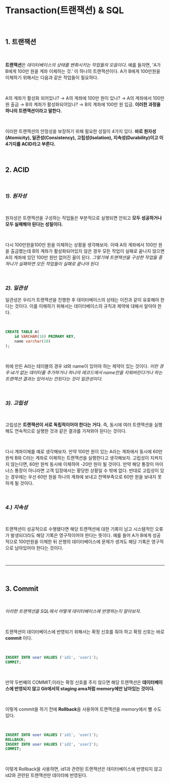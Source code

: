 # Transaction(트랜잭션) & SQL

<br>

## **1. 트랜잭션**

<br>

**트랜잭션**은 *데이터베이스의 상태를 변화시키는 작업들의 모음이다.* 예를 들자면, 'A가 B에게 100만 원을 계좌 이체하는 것.' 이 하나의 트랜잭션이다. A가 B에게 100만원을 이체하기 위해서는 다음과 같은 작업들이 필요하다.

<br>

A의 계좌가 활성화 되어있나? → A의 계좌에 100만 원이 있나? → A의 계좌에서 100만 원 출금 → B의 계좌가 활성화되어있나? → B의 계좌에 100만 원 입금. **이러한 과정을 하나의 트랜잭션이라고 말한다.**

<br>

이러한 트랜잭션의 안정성을 보장하기 위해 필요한 성질이 4가지 있다. **바로  원자성(Atomicity), 일관성(Consistency),  고립성(Isolation), 지속성(Durability)이고 이 4가지를 ACID라고 부른다.**

<br>

## **2. ACID**

<br>

### *1). 원자성*

<br>

원자성은 트랜잭션을 구성하는 작업들은 부분적으로 실행되면 안되고 **모두 성공하거나 모두 실패해야 된다는 성질이다.** 

<br>

다시 100만원을100만 원을 이체하는 상황을 생각해보자. 이때 A의 계좌에서 100만 원을 출금했는데 B의 계좌가 활성화되어있지 않은 경우 모든 작업이 실패로 끝나지 않으면 A의 계좌에 있던 100만 원만 없어진 꼴이 된다. *그렇기에 트랜잭션을 구성한 작업들 중 하나가 실패하면 모든 작업들이 실패로 끝나야 된다.*

<br>

### *2). 일관성*

 

일관성은 우리가 트랜잭션을 진행한 후 데이터베이스의 상태는 이전과 같이 유효해야 한다는 것이다. 이를 이해하기 위해서는 데이터베이스의 규칙과 제약에 대해서 알아야 한다.

<br>

~~~sql
CREATE TABLE A(
	id VARCHAR(10) PRIMARY KEY,
	name varchar(10)
);
~~~

<br>

 위에 만든 A라는 테이블의 경우 id와 name이 있어야 하는 제약이 있는 것이다. *이런 경우 id가 없는 데이터를 추가하거나 하나의 레코드에서 name만을 지워버린다거나 하는 트랜잭션 결과는 있어서는 안된다는 것이 일관성이다.*

<br>

### *3). 고립성*

<br>

고립성은 **트랜잭션이 서로 독립적이어야 한다는 거다.** 즉, 동시에 여러 트랜잭션을 실행해도 연속적으로 실행한 것과 같은 결과를 가져와야 된다는 것이다.

<br>

다시 계좌이체를 예로 생각해보자. 만약 100만 원이 있는 A라는 계좌에서 동시에 60만 원씩 B와 C라는 계좌로 이체하는 트랜잭션을 실행한다고 생각해보자. 고립성이 지켜지지 않는다면, 60만 원씩 동시에 이체하여 -20만 원이 될 것이다. 만약 해당 통장이 마이너스 통장이 아니라면 고객 입장에서는 황당한 상황일 수 밖에 없다. 반대로 고립성이 있는 경우에는 우선 60만 원을 하나의 계좌에 보내고 잔액부족으로 60만 원을 보내지 못하게 될 것이다.

<br>

### *4.) 지속성*

<br>

트랜잭션이 성공적으로 수행됐다면 해당 트랜잭션에 대한 기록이 남고 시스템적인 오류가 발생되더라도 해당 기록은 영구적이어야 한다는 뜻이다. 예를 들어 A가 B에게 성공적으로 100만원을 이체한 뒤 은행의 데이터베이스에 문제가 생겨도 해당 기록은 영구적으로 남아있어야 한다는 것이다.

<br>
<hr>
<br>

## **3. Commit**

<br>

*이러한 트랜잭션을 SQL에서 어떻게 데이터베이스에 반영하는지 알아보자.*

<br> 

트랜잭션이 데이터베이스에 반영되기 위해서는 확정 신호를 줘야 하고 확정 신호는 바로 **commit** 이다. 

<br>

~~~sql
INSERT INTO user VALUES ('id1', 'user1');
COMMIT;
~~~

<br>

만약 두번째의 COMMIT;이라는 확정 신호를 주지 않으면 해당 트랜잭션은 **데이터베이스에 반영되지 않고 Git에서의 staging area처럼 memory에만 남아있는 것이다.**

<br>

이렇게 commit을 하기 전에 **Rollback**을 사용하여 트랜잭션을 memory에서 뺄 수도 있다.

<br>

~~~sql
INSERT INTO user VALUES ('id1', 'user1');
ROLLBACK;
INSERT INTO user VALUES ('id2', 'user2');
COMMIT;
~~~

<br>

이렇게 Rollback을 사용하면, id1과 관련된 트랜잭션은 데이터베이스에 반영되지 않고 id2와 관련된 트랜잭션만 데이터에 반영된다.